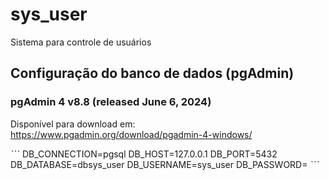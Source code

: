 # sys_user
Sistema para controle de usuários


## Configuração do banco de dados (pgAdmin)

### pgAdmin 4 v8.8 (released June 6, 2024) 
Disponível para download em: https://www.pgadmin.org/download/pgadmin-4-windows/

ˋˋˋ
DB_CONNECTION=pgsql
DB_HOST=127.0.0.1
DB_PORT=5432
DB_DATABASE=dbsys_user
DB_USERNAME=sys_user
DB_PASSWORD=
ˋˋˋ
